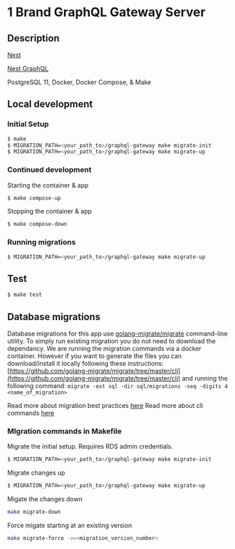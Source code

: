 # 1 Brand GraphQL Gateway Server

## Description

[Nest](https://github.com/nestjs/nest)

[Nest GraphQL](https://github.com/nestjs/graphql)

PostgreSQL 11, Docker, Docker Compose, & Make

## Local development
### Initial Setup

```bash
$ make
$ MIGRATION_PATH=<your_path_to>/graphql-gateway make migrate-init 
$ MIGRATION_PATH=<your_path_to>/graphql-gateway make migrate-up
```

### Continued development
Starting the container & app
```bash
$ make compose-up
```

Stopping the container & app
```bash
$ make compose-down
```

### Running migrations
```bash
$ MIGRATION_PATH=<your_path_to>/graphql-gateway make migrate-up
```

## Test

```bash
$ make test
```

## Database migrations

Database migrations for this app use [golang-migrate/migrate](https://github.com/golang-migrate/migrate) command-line utility. To simply run existing migration you do not need to download the dependancy. We are running the migration commands via a docker container. However if you want to generate the files you can download/install it locally following these instructions: [https://github.com/golang-migrate/migrate/tree/master/cli](https://github.com/golang-migrate/migrate/tree/master/cli) and running the following command: `migrate -ext sql -dir sql/migrations -seq -digits 4 <name_of_migration>`

Read more about migration best practices [here](https://github.com/golang-migrate/migrate/blob/master/MIGRATIONS.md)
Read more about cli commands [here](https://github.com/golang-migrate/migrate/tree/master/cli#usage)


### MIgration commands in Makefile

Migrate the initial setup. Requires RDS admin credentials.
```bash
$ MIGRATION_PATH=<your_path_to>/graphql-gateway make migrate-init
```

Migrate changes up
```bash
$ MIGRATION_PATH=<your_path_to>/graphql-gateway make migrate-up
```

Migate the changes down
```bash
make migrate-down
```

Force migate starting at an existing version
```bash
make migrate-force -v=<migration_version_number>
```